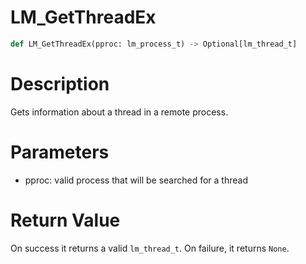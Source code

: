 # LM_GetThreadEx

```python
def LM_GetThreadEx(pproc: lm_process_t) -> Optional[lm_thread_t]
```

# Description

Gets information about a thread in a remote process.

# Parameters

- pproc: valid process that will be searched for a thread

# Return Value

On success it returns a valid `lm_thread_t`. On failure, it returns `None`.

